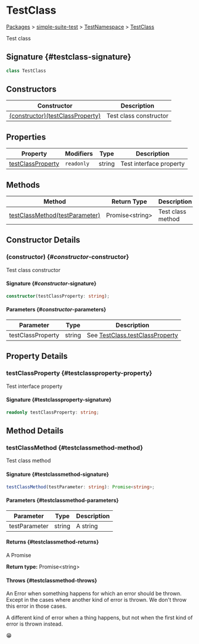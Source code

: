 # TestClass

[Packages](./) &gt; [simple-suite-test](./simple-suite-test) &gt; [TestNamespace](./simple-suite-test/testnamespace-namespace) &gt; [TestClass](./simple-suite-test/testnamespace/testclass-class)

Test class

## Signature {#testclass-signature}

```typescript
class TestClass
```

## Constructors

| Constructor                                                                                                     | Description            |
| --------------------------------------------------------------------------------------------------------------- | ---------------------- |
| [(constructor)(testClassProperty)](./simple-suite-test/testnamespace/testclass-class#_constructor_-constructor) | Test class constructor |

## Properties

| Property                                                                                          | Modifiers             | Type   | Description             |
| ------------------------------------------------------------------------------------------------- | --------------------- | ------ | ----------------------- |
| [testClassProperty](./simple-suite-test/testnamespace/testclass-class#testclassproperty-property) | <code>readonly</code> | string | Test interface property |

## Methods

| Method                                                                                                     | Return Type           | Description       |
| ---------------------------------------------------------------------------------------------------------- | --------------------- | ----------------- |
| [testClassMethod(testParameter)](./simple-suite-test/testnamespace/testclass-class#testclassmethod-method) | Promise&lt;string&gt; | Test class method |

## Constructor Details

### (constructor) {#_constructor_-constructor}

Test class constructor

#### Signature {#_constructor_-signature}

```typescript
constructor(testClassProperty: string);
```

#### Parameters {#_constructor_-parameters}

| Parameter         | Type   | Description                                                                                       |
| ----------------- | ------ | ------------------------------------------------------------------------------------------------- |
| testClassProperty | string | See [TestClass.testClassProperty](./simple-suite-test/testclass-class#testclassproperty-property) |

## Property Details

### testClassProperty {#testclassproperty-property}

Test interface property

#### Signature {#testclassproperty-signature}

```typescript
readonly testClassProperty: string;
```

## Method Details

### testClassMethod {#testclassmethod-method}

Test class method

#### Signature {#testclassmethod-signature}

```typescript
testClassMethod(testParameter: string): Promise<string>;
```

#### Parameters {#testclassmethod-parameters}

| Parameter     | Type   | Description |
| ------------- | ------ | ----------- |
| testParameter | string | A string    |

#### Returns {#testclassmethod-returns}

A Promise

<b>Return type:</b> Promise&lt;string&gt;

#### Throws {#testclassmethod-throws}

An Error when something happens for which an error should be thrown. Except in the cases where another kind of error is thrown. We don't throw this error in those cases.

A different kind of error when a thing happens, but not when the first kind of error is thrown instead.

😁

